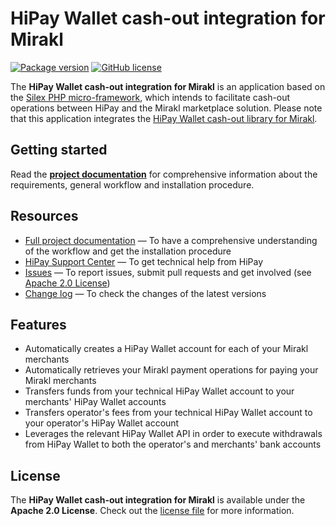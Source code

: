 # HiPay Wallet cash-out integration for Mirakl

[![Package version](https://img.shields.io/packagist/v/hipay/hipay-wallet-cashout-mirakl-integration.svg)](https://packagist.org/packages/hipay/hipay-wallet-cashout-mirakl-integration) [![GitHub license](https://img.shields.io/badge/license-Apache%202-blue.svg)](https://raw.githubusercontent.com/hipay/hipay-wallet-cashout-mirakl-integration/master/LICENSE.md)

The **HiPay Wallet cash-out integration for Mirakl** is an application based on the [Silex PHP micro-framework][silex], which intends to facilitate cash-out operations between HiPay and the Mirakl marketplace solution.
Please note that this application integrates the [HiPay Wallet cash-out library for Mirakl][repo-lib].

## Getting started

Read the **[project documentation][doc-home]** for comprehensive information about the requirements, general workflow and installation procedure.

## Resources
- [Full project documentation][doc-home] — To have a comprehensive understanding of the workflow and get the installation procedure
- [HiPay Support Center][hipay-help] — To get technical help from HiPay
- [Issues][project-issues] — To report issues, submit pull requests and get involved (see [Apache 2.0 License][project-license])
- [Change log][project-changelog] — To check the changes of the latest versions

## Features

- Automatically creates a HiPay Wallet account for each of your Mirakl merchants
- Automatically retrieves your Mirakl payment operations for paying your Mirakl merchants
- Transfers funds from your technical HiPay Wallet account to your merchants' HiPay Wallet accounts
- Transfers operator's fees from your technical HiPay Wallet account to your operator's HiPay Wallet account
- Leverages the relevant HiPay Wallet API in order to execute withdrawals from HiPay Wallet to both the operator's and merchants' bank accounts

## License

The **HiPay Wallet cash-out integration for Mirakl** is available under the **Apache 2.0 License**. Check out the [license file][project-license] for more information.

[doc-home]: https://developer.hipay.com/doc/hipay-marketplace-cashout-mirakl-integration/

[hipay-help]: http://help.hipay.com

[project-issues]: https://github.com/hipay/hipay-wallet-cashout-mirakl-integration/issues
[project-license]: https://github.com/hipay/hipay-wallet-cashout-mirakl-integration/blob/master/LICENSE.md
[project-changelog]: https://github.com/hipay/hipay-wallet-cashout-mirakl-integration/blob/master/CHANGELOG.md

[silex]: http://silex.sensiolabs.org/
[repo-lib]: https://github.com/hipay/hipay-wallet-cashout-mirakl-library



